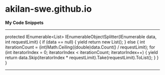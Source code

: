 # akilan-swe.github.io

**My Code Snippets**

***

 protected IEnumerable<List<T>> IEnumerableObjectSplitter<T>(IEnumerable<T> data, int requestLimit)
        {
            if (data == null)
            {
                yield return new List<T>();
            }
            else
            {
                int iterationCount = (int)Math.Ceiling((double)data.Count() / requestLimit);
                for (int iteratorIndex = 0; iteratorIndex < iterationCount; iteratorIndex++)
                {
                    yield return data.Skip(iteratorIndex * requestLimit).Take(requestLimit).ToList();
                }
            }
        }
***

